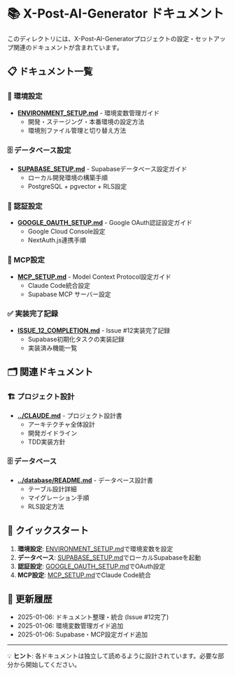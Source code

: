 # 📚 X-Post-AI-Generator ドキュメント

このディレクトリには、X-Post-AI-Generatorプロジェクトの設定・セットアップ関連のドキュメントが含まれています。

## 📋 ドキュメント一覧

### 🔧 環境設定

- **[ENVIRONMENT_SETUP.md](./ENVIRONMENT_SETUP.md)** - 環境変数管理ガイド
  - 開発・ステージング・本番環境の設定方法
  - 環境別ファイル管理と切り替え方法

### 🗄️ データベース設定

- **[SUPABASE_SETUP.md](./SUPABASE_SETUP.md)** - Supabaseデータベース設定ガイド
  - ローカル開発環境の構築手順
  - PostgreSQL + pgvector + RLS設定

### 🔐 認証設定

- **[GOOGLE_OAUTH_SETUP.md](./GOOGLE_OAUTH_SETUP.md)** - Google OAuth認証設定ガイド
  - Google Cloud Console設定
  - NextAuth.js連携手順

### 🔗 MCP設定

- **[MCP_SETUP.md](./MCP_SETUP.md)** - Model Context Protocol設定ガイド
  - Claude Code統合設定
  - Supabase MCP サーバー設定

### ✅ 実装完了記録

- **[ISSUE_12_COMPLETION.md](./ISSUE_12_COMPLETION.md)** - Issue #12実装完了記録
  - Supabase初期化タスクの実装記録
  - 実装済み機能一覧

## 🗂️ 関連ドキュメント

### 🏗️ プロジェクト設計

- **[../CLAUDE.md](../CLAUDE.md)** - プロジェクト設計書
  - アーキテクチャ全体設計
  - 開発ガイドライン
  - TDD実装方針

### 🗄️ データベース

- **[../database/README.md](../database/README.md)** - データベース設計書
  - テーブル設計詳細
  - マイグレーション手順
  - RLS設定方法

## 🚀 クイックスタート

1. **環境設定**: [ENVIRONMENT_SETUP.md](./ENVIRONMENT_SETUP.md)で環境変数を設定
2. **データベース**: [SUPABASE_SETUP.md](./SUPABASE_SETUP.md)でローカルSupabaseを起動
3. **認証設定**: [GOOGLE_OAUTH_SETUP.md](./GOOGLE_OAUTH_SETUP.md)でOAuth設定
4. **MCP設定**: [MCP_SETUP.md](./MCP_SETUP.md)でClaude Code統合

## 📝 更新履歴

- 2025-01-06: ドキュメント整理・統合 (Issue #12完了)
- 2025-01-06: 環境変数管理ガイド追加
- 2025-01-06: Supabase・MCP設定ガイド追加

---

💡 **ヒント**: 各ドキュメントは独立して読めるように設計されています。必要な部分から開始してください。
